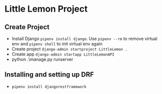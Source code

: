 # Little Lemon Project

## Create Project

- Install Django `pipenv install django`. Use `pipenv --rm` to remove virtual env and `pipenv shell` to init virtual env again
- Create project `django-admin startproject LittleLemon .`
- Create app `django-admin startapp LittleLemonAPI`
- python .\manage.py runserver

## Installing and setting up DRF

- `pipenv install djangorestframework`